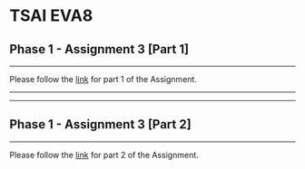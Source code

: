 # TSAI EVA8
## Phase 1 - Assignment 3 [Part 1]
---
Please follow the [link](https://github.com/ankithaldar/tsai_eva8_assignments/tree/main/eva8_phase01/assignment_3/backpropagation) for part 1 of the Assignment.

---
---

## Phase 1 - Assignment 3 [Part 2]
---
Please follow the [link](https://github.com/ankithaldar/tsai_eva8_assignments/tree/main/eva8_phase01/assignment_3/colab_edit) for part 2 of the Assignment.
